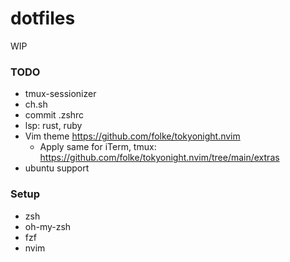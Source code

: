 # dotfiles

WIP

### TODO

- tmux-sessionizer
- ch.sh
- commit .zshrc
- lsp: rust, ruby
- Vim theme https://github.com/folke/tokyonight.nvim
  - Apply same for iTerm, tmux: https://github.com/folke/tokyonight.nvim/tree/main/extras
- ubuntu support

### Setup

- zsh
- oh-my-zsh
- fzf
- nvim
